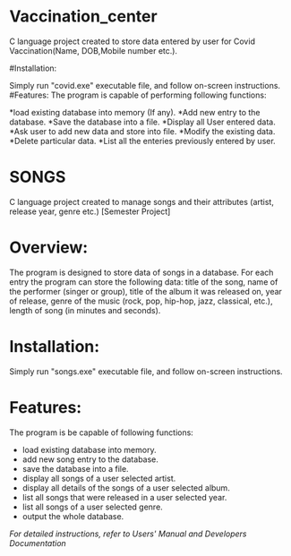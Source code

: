 # Vaccination_center
C language project created to store data entered by user for Covid Vaccination(Name, DOB,Mobile number etc.).

#Installation:

Simply run "covid.exe" executable file, and follow on-screen instructions.
#Features:
The program is capable of performing following functions:

*load existing database into memory (If any).
*Add new entry to the database.
*Save the database into a file.
*Display all User entered data.
*Ask user to add new data and store into file.
*Modify the existing data.
*Delete particular data.
*List all the enteries previously entered by user.

# SONGS
C language project created to manage songs and their attributes (artist, release year, genre etc.) [Semester Project]

# Overview:
The program is designed to store data of songs in a database. For each entry the program can store the following data: title of the song, name of the performer (singer or group), title of the album it was released on, year of release, genre of the music (rock, pop, hip-hop, jazz, classical, etc.), length of song (in minutes and seconds). 

# Installation:
Simply run "songs.exe" executable file, and follow on-screen instructions.

# Features:
The program is be capable of following functions:
  * load existing database into memory.
  * add new song entry to the database.
  * save the database into a file.
  * display all songs of a user selected artist.
  * display all details of the songs of a user selected album.
  * list all songs that were released in a user selected year.
  * list all songs of a user selected genre.
  * output the whole database.


_For detailed instructions, refer to Users' Manual and Developers Documentation_
